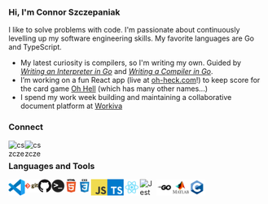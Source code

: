 ### Hi, I'm Connor Szczepaniak

I like to solve problems with code. I'm passionate about continuously levelling up my software engineering skills. My favorite languages are Go and TypeScript.

- My latest curiosity is compilers, so I'm writing my own. Guided by [_Writing an Interpreter in Go_](https://interpreterbook.com/) and [_Writing a Compiler in Go_](https://compilerbook.com/).
- I’m working on a fun React app (live at [oh-heck.com](https://oh-heck.com)!) to keep score for the card game [Oh Hell](https://www.pagat.com/exact/ohhell.html) (which has many other names...)
- I spend my work week building and maintaining a collaborative document platform at [Workiva](https://www.workiva.com/)


### Connect
[<img align="left" alt="cszczepaniak@gmail.com" height="32" width="32" src="https://unpkg.com/simple-icons@v3/icons/gmail.svg" />](mailto:cszczepaniak@gmail.com)
[<img align="left" alt="cszczepaniak : LinkedIn" height="32" width="32" src="https://unpkg.com/simple-icons@v3/icons/linkedin.svg" />](https://www.linkedin.com/in/connor-szczepaniak-6894b063/)
<br />


### Languages and Tools
<img align="left" alt="JavaScript" width="32px" src="https://raw.githubusercontent.com/github/explore/80688e429a7d4ef2fca1e82350fe8e3517d3494d/topics/visual-studio-code/visual-studio-code.png" />
<img align="left" alt="Git" width="26px" src="https://raw.githubusercontent.com/github/explore/80688e429a7d4ef2fca1e82350fe8e3517d3494d/topics/git/git.png" />
<img align="left" alt="GitHub" width="26px" src="https://raw.githubusercontent.com/github/explore/78df643247d429f6cc873026c0622819ad797942/topics/github/github.png" />
<img align="left" alt="Terminal" width="26px" src="https://raw.githubusercontent.com/github/explore/80688e429a7d4ef2fca1e82350fe8e3517d3494d/topics/terminal/terminal.png" />
<img align="left" alt="HTML5" width="26px" src="https://raw.githubusercontent.com/github/explore/80688e429a7d4ef2fca1e82350fe8e3517d3494d/topics/html/html.png" />
<img align="left" alt="CSS3" width="26px" src="https://raw.githubusercontent.com/github/explore/80688e429a7d4ef2fca1e82350fe8e3517d3494d/topics/css/css.png" />
<img align="left" alt="JavaScript" width="32px" src="https://raw.githubusercontent.com/github/explore/80688e429a7d4ef2fca1e82350fe8e3517d3494d/topics/javascript/javascript.png" />
<img align="left" alt="TypeScript" width="32px" src="https://raw.githubusercontent.com/github/explore/80688e429a7d4ef2fca1e82350fe8e3517d3494d/topics/typescript/typescript.png" />
<img align="left" alt="React" width="32px" src="https://raw.githubusercontent.com/github/explore/80688e429a7d4ef2fca1e82350fe8e3517d3494d/topics/react/react.png" />
<img align="left" alt="Jest" width="32px" src="https://seeklogo.com/images/J/jest-logo-F9901EBBF7-seeklogo.com.png" />
<img align="left" alt="Go" width="32px" src="https://raw.githubusercontent.com/github/explore/80688e429a7d4ef2fca1e82350fe8e3517d3494d/topics/go/go.png" />
<img align="left" alt="MATLAB" width="32px" src="https://raw.githubusercontent.com/github/explore/80688e429a7d4ef2fca1e82350fe8e3517d3494d/topics/matlab/matlab.png" />
<img align="left" alt="C" width="32px" src="https://raw.githubusercontent.com/github/explore/80688e429a7d4ef2fca1e82350fe8e3517d3494d/topics/c/c.png" />


